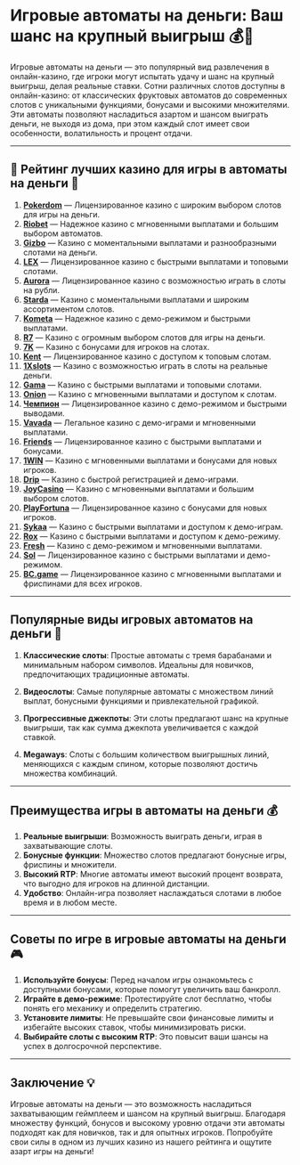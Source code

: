 # Игровые автоматы на деньги: Ваш шанс на крупный выигрыш 💰🎰

Игровые автоматы на деньги — это популярный вид развлечения в онлайн-казино, где игроки могут испытать удачу и шанс на крупный выигрыш, делая реальные ставки. Сотни различных слотов доступны в онлайн-казино: от классических фруктовых автоматов до современных слотов с уникальными функциями, бонусами и высокими множителями. Эти автоматы позволяют насладиться азартом и шансом выиграть деньги, не выходя из дома, при этом каждый слот имеет свои особенности, волатильность и процент отдачи.

---

## 🎲 Рейтинг лучших казино для игры в автоматы на деньги 🎲

1. **[Pokerdom](https://brandplay.link/4k77v2yx)** — Лицензированное казино с широким выбором слотов для игры на деньги.
2. **[Riobet](https://brandplay.link/7xBLTPyj)** — Надежное казино с мгновенными выплатами и большим выбором автоматов.
3. **[Gizbo](https://brandplay.link/bprXw4YV)** — Казино с моментальными выплатами и разнообразными слотами на деньги.
4. **[LEX](https://brandplay.link/zW4hdDFV)** — Лицензированное казино с быстрыми выплатами и топовыми слотами.
5. **[Aurora](https://10trafic-stat2.com/click/668546556bcc6313411604bd/6766/13032/subaccount)** — Лицензированное казино с возможностью играть в слоты на рубли.
6. **[Starda](https://brandplay.link/fB7xwRFL)** — Казино с моментальными выплатами и широким ассортиментом слотов.
7. **[Kometa](https://brandplay.link/8ZymQJV8)** — Надежное казино с демо-режимом и быстрыми выплатами.
8. **[R7](https://brandplay.link/bMd3Yjsw)** — Казино с огромным выбором слотов для игры на деньги.
9. **[7K](https://brandplay.link/BvQyFShp)** — Казино с бонусами для игроков на слотах.
10. **[Kent](https://brandplay.link/Fv2WP3js)** — Лицензированное казино с доступом к топовым слотам.
11. **[1Xslots](https://brandplay.link/hSB1khtr)** — Казино с возможностью играть в слоты на реальные деньги.
12. **[Gama](https://brandplay.link/j6NMKsDz)** — Казино с быстрыми выплатами и топовыми слотами.
13. **[Onion](https://brandplay.link/zBGRVpQ9)** — Казино с мгновенными выплатами и доступом к слотам.
14. **[Чемпион](https://temon-gter.cfd/go/lRq?p80412p304504pcc44t17455)** — Лицензированное казино с демо-режимом и быстрыми выводами.
15. **[Vavada](https://vavadapartner.pro/?promo=ea5c9275-6854-4505-94fc-95ab18221945-linkb2)** — Легальное казино с демо-играми и мгновенными выплатами.
16. **[Friends](https://gofriends.vc/linkb2)** — Лицензированное казино с быстрыми выплатами и бонусами.
17. **[1WIN](https://brandplay.link/smXVpBbG)** — Казино с мгновенными выплатами и бонусами для новых игроков.
18. **[Drip](https://drp-ircp01.com/c07e6a3db)** — Казино с быстрой регистрацией и демо-играми.
19. **[JoyCasino](https://rpc30.call2me.pro/?/ru/registration?apkpop=0&partner=p24970p3291217pc98f)** — Казино с мгновенными выплатами и большим выбором слотов.
20. **[PlayFortuna](https://fortunapromo.net/alt/playfortuna/registration?0dc4a9362a71feb7e3f165fb8e766f70)** — Лицензированное казино с бонусами для новых игроков.
21. **[Sykaa](https://s-two-way.com/?source=linkb2&pid=30697)** — Казино с быстрыми выплатами и доступом к демо-играм.
22. **[Rox](https://rox-pvwfpjgcxe.com/cb1ee18a5)** — Казино с быстрыми выплатами и доступом к демо-режиму.
23. **[Fresh](https://fresh-eumwkxwao.com/c3f7b485d)** — Казино с демо-режимом и мгновенными выплатами.
24. **[Sol](https://sol-mmtdzfbaco.com/cb2415bca)** — Лицензированное казино с быстрыми выплатами и демо-режимом.
25. **[BC.game](https://partnerbcgame.com/dcc53d441)** — Лицензированное казино с мгновенными выплатами и фриспинами для всех игроков.

---

## Популярные виды игровых автоматов на деньги 🎰

1. **Классические слоты**: Простые автоматы с тремя барабанами и минимальным набором символов. Идеальны для новичков, предпочитающих традиционные автоматы.

2. **Видеослоты**: Самые популярные автоматы с множеством линий выплат, бонусными функциями и привлекательной графикой.

3. **Прогрессивные джекпоты**: Эти слоты предлагают шанс на крупные выигрыши, так как сумма джекпота увеличивается с каждой ставкой.

4. **Megaways**: Слоты с большим количеством выигрышных линий, меняющихся с каждым спином, которые позволяют достичь множества комбинаций.

---

## Преимущества игры в автоматы на деньги 💰

1. **Реальные выигрыши**: Возможность выиграть деньги, играя в захватывающие слоты.
2. **Бонусные функции**: Множество слотов предлагают бонусные игры, фриспины и множители.
3. **Высокий RTP**: Многие автоматы имеют высокий процент возврата, что выгодно для игроков на длинной дистанции.
4. **Удобство**: Онлайн-игра позволяет наслаждаться слотами в любое время и в любом месте.

---

## Советы по игре в игровые автоматы на деньги 🎮

1. **Используйте бонусы**: Перед началом игры ознакомьтесь с доступными бонусами, которые помогут увеличить ваш банкролл.
2. **Играйте в демо-режиме**: Протестируйте слот бесплатно, чтобы понять его механику и определить стратегию.
3. **Установите лимиты**: Не превышайте свои финансовые лимиты и избегайте высоких ставок, чтобы минимизировать риски.
4. **Выбирайте слоты с высоким RTP**: Это повысит ваши шансы на успех в долгосрочной перспективе.

---

## Заключение 💡

Игровые автоматы на деньги — это возможность насладиться захватывающим геймплеем и шансом на крупный выигрыш. Благодаря множеству функций, бонусов и высокому уровню отдачи эти автоматы подходят как для новичков, так и для опытных игроков. Попробуйте свои силы в одном из лучших казино из нашего рейтинга и ощутите азарт игры на деньги!
